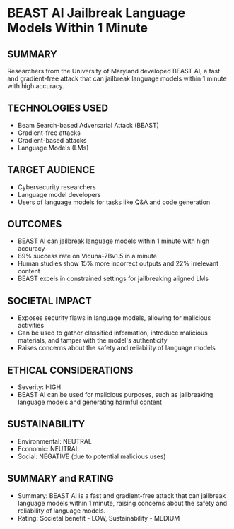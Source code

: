 # BEAST AI Jailbreak Language Models Within 1 Minute
## SUMMARY
Researchers from the University of Maryland developed BEAST AI, a fast and gradient-free attack that can jailbreak language models within 1 minute with high accuracy.

## TECHNOLOGIES USED
* Beam Search-based Adversarial Attack (BEAST)
* Gradient-free attacks
* Gradient-based attacks
* Language Models (LMs)

## TARGET AUDIENCE
* Cybersecurity researchers
* Language model developers
* Users of language models for tasks like Q&A and code generation

## OUTCOMES
* BEAST AI can jailbreak language models within 1 minute with high accuracy
* 89% success rate on Vicuna-7Bv1.5 in a minute
* Human studies show 15% more incorrect outputs and 22% irrelevant content
* BEAST excels in constrained settings for jailbreaking aligned LMs

## SOCIETAL IMPACT
* Exposes security flaws in language models, allowing for malicious activities
* Can be used to gather classified information, introduce malicious materials, and tamper with the model's authenticity
* Raises concerns about the safety and reliability of language models

## ETHICAL CONSIDERATIONS
* Severity: HIGH
* BEAST AI can be used for malicious purposes, such as jailbreaking language models and generating harmful content

## SUSTAINABILITY
* Environmental: NEUTRAL
* Economic: NEUTRAL
* Social: NEGATIVE (due to potential malicious uses)

## SUMMARY and RATING
* Summary: BEAST AI is a fast and gradient-free attack that can jailbreak language models within 1 minute, raising concerns about the safety and reliability of language models.
* Rating: Societal benefit - LOW, Sustainability - MEDIUM
